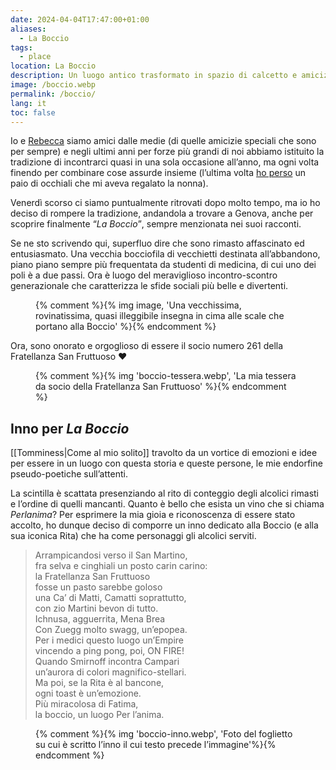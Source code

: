 ```yaml
---
date: 2024-04-04T17:47:00+01:00
aliases:
  - La Boccio
tags:
  - place
location: La Boccio
description: Un luogo antico trasformato in spazio di calcetto e amicizia da persone meravigliose
image: /boccio.webp
permalink: /boccio/
lang: it
toc: false
---
```

Io e [Rebecca](https://instagram.com/bruschettaarebeccaa '@bruschettaarebeccaa su Instagram') siamo amici dalle medie (di quelle amicizie speciali che sono per sempre) e negli ultimi anni per forze più grandi di noi abbiamo istituito la tradizione di incontrarci quasi in una sola occasione all’anno, ma ogni volta finendo per combinare cose assurde insieme (l’ultima volta [ho perso](/occhiali-sole#l’ennesimo-smarrimento) un paio di occhiali che mi aveva regalato la nonna).

Venerdì scorso ci siamo puntualmente ritrovati dopo molto tempo, ma io ho deciso di rompere la tradizione, andandola a trovare a Genova, anche per scoprire finalmente <q><cite>La Boccio</cite></q>, sempre menzionata nei suoi racconti.

Se ne sto scrivendo qui, superfluo dire che sono rimasto affascinato ed entusiasmato. Una vecchia bocciofila di vecchietti destinata all’abbandono, piano piano sempre più frequentata da studenti di medicina, di cui uno dei poli è a due passi. Ora è luogo del meraviglioso incontro-scontro generazionale che caratterizza le sfide sociali più belle e divertenti.

<figure>
	{% comment %}{% img image, 'Una vecchissima, rovinatissima, quasi illeggibile insegna in cima alle scale che portano alla Boccio' %}{% endcomment %}
</figure>

Ora, sono onorato e orgoglioso di essere il socio numero 261 della Fratellanza San Fruttuoso ❤️

<figure>
	{% comment %}{% img 'boccio-tessera.webp', 'La mia tessera da socio della Fratellanza San Fruttuoso' %}{% endcomment %}
</figure>

## Inno per <cite>La Boccio</cite>

[[Tomminess|Come al mio solito]] travolto da un vortice di emozioni e idee per essere in un luogo con questa storia e queste persone, le mie endorfine pseudo-poetiche sull’attenti.

La scintilla è scattata presenziando al rito di conteggio degli alcolici rimasti e l’ordine di quelli mancanti. Quanto è bello che esista un vino che si chiama <cite>Perlanima</cite>? Per esprimere la mia gioia e riconoscenza di essere stato accolto, ho dunque deciso di comporre un inno dedicato alla Boccio (e alla sua iconica Rita) che ha come personaggi gli alcolici serviti.

> Arrampicandosi verso il San Martino,  
> fra selva e cinghiali un posto carin carino:  
> la Fratellanza San Fruttuoso  
> fosse un pasto sarebbe goloso  
> una Ca’ di Matti, Camatti soprattutto,  
> con zio Martini bevon di tutto.  
> Ichnusa, agguerrita, Mena Brea  
> Con Zuegg molto swagg, un’epopea.  
> Per i medici questo luogo un’Empire  
> vincendo a ping pong, poi, ON FIRE!  
> Quando Smirnoff incontra Campari  
> un’aurora di colori magnifico-stellari.  
> Ma poi, se la Rita è al bancone,  
> ogni toast è un’emozione.  
> Più miracolosa di Fatima,  
> la boccio, un luogo Per l’anima.

<figure>
	{% comment %}{% img 'boccio-inno.webp', 'Foto del foglietto su cui è scritto l’inno il cui testo precede l’immagine'%}{% endcomment %}
</figure>
